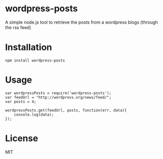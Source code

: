 wordpress-posts
===============

A simple node.js tool to retrieve the posts from a wordpress blogs (through the rss feed)

# Installation

	npm install wordpress-posts

# Usage

	var wordpressPosts = require('wordpress-posts');
	var feedUrl = "http://wordpress.org/news/feed/";
	var posts = 4;
	
	wordpressPosts.get(feedUrl, posts, function(err, data){
		console.log(data);
	});

# License

MIT